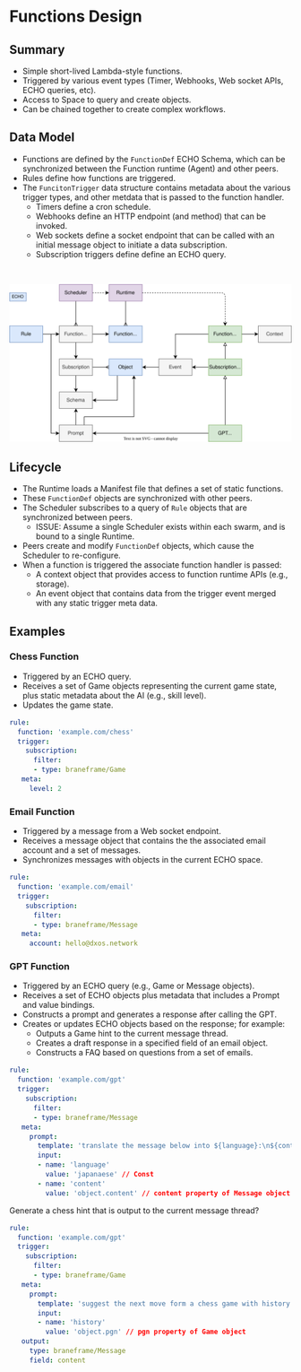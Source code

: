 # Functions Design

## Summary

- Simple short-lived Lambda-style functions.
- Triggered by various event types (Timer, Webhooks, Web socket APIs, ECHO queries, etc).
- Access to Space to query and create objects.
- Can be chained together to create complex workflows.

## Data Model

- Functions are defined by the `FunctionDef` ECHO Schema, which can be synchronized between the Function runtime (Agent) and other peers.
- Rules define how functions are triggered.
- The `FuncitonTrigger` data structure contains metadata about the various trigger types, and other metdata that is passed to the function handler. 
  - Timers define a cron schedule.
  - Webhooks define an HTTP endpoint (and method) that can be invoked.
  - Web sockets define a socket endpoint that can be called with an initial message object to initiate a data subscription.
  - Subscription triggers define define an ECHO query.

<br>

![Functions](./functions.drawio.svg) 

## Lifecycle

- The Runtime loads a Manifest file that defines a set of static functions.
- These `FunctionDef` objects are synchronized with other peers.
- The Scheduler subscribes to a query of `Rule` objects that are synchronized between peers.
  - ISSUE: Assume a single Scheduler exists within each swarm, and is bound to a single Runtime.
- Peers create and modify `FunctionDef` objects, which cause the Scheduler to re-configure.
- When a function is triggered the associate function handler is passed:
  - A context object that provides access to function runtime APIs (e.g., storage).
  - An event object that contains data from the trigger event merged with any static trigger meta data.

## Examples

### Chess Function

- Triggered by an ECHO query.
- Receives a set of Game objects representing the current game state, plus static metadata about the AI (e.g., skill level).
- Updates the game state.

```yml
rule:
  function: 'example.com/chess'
  trigger:
    subscription:
      filter:
      - type: braneframe/Game
   meta:
     level: 2
```

### Email Function

- Triggered by a message from a Web socket endpoint.
- Receives a message object that contains the the associated email account and a set of messages.
- Synchronizes messages with objects in the current ECHO space.

```yml
rule:
  function: 'example.com/email'
  trigger:
    subscription:
      filter:
      - type: braneframe/Message
   meta:
     account: hello@dxos.network
```

### GPT Function

- Triggered by an ECHO query (e.g., Game or Message objects).
- Receives a set of ECHO objects plus metadata that includes a Prompt and value bindings.
- Constructs a prompt and generates a response after calling the GPT.
- Creates or updates ECHO objects based on the response; for example:
  - Outputs a Game hint to the current message thread.
  - Creates a draft response in a specified field of an email object.
  - Constructs a FAQ based on questions from a set of emails.

```yml
rule:
  function: 'example.com/gpt'
  trigger:
    subscription:
      filter:
      - type: braneframe/Message
   meta:
     prompt:
       template: 'translate the message below into ${language}:\n${content}'
       input:
       - name: 'language'
         value: 'japanaese' // Const
       - name: 'content'
         value: 'object.content' // content property of Message object
```

Generate a chess hint that is output to the current message thread?

```yml
rule:
  function: 'example.com/gpt'
  trigger:
    subscription:
      filter:
      - type: braneframe/Game
   meta:
     prompt:
       template: 'suggest the next move form a chess game with history: ${history}'
       input:
       - name: 'history'
         value: 'object.pgn' // pgn property of Game object
   output:
     type: braneframe/Message
     field: content    
```
